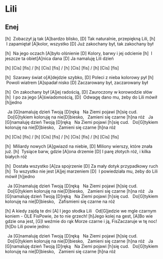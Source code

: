 # Lili
## Enej


[h]  Zobaczył ją tak [A]bardzo blisko,
[D]  Tak naturalnie, przepiękną Lili,
[h]  I zapamiętał [A]kolor, wszystko
[D]  Już zakochany był, tak zakochany był

[h]  Na jego oczach [A]było olśnienie
[D]  Kolory, barwy i jej odcienie
[h]  I jeszcze ta obiet[A]nica dana
[D]  Ja namaluję Lili dzień


[h] [Cis] [fis] / [h] [Cis] [fis] / [h] [Cis] [fis] / [h] [Cis] [fis]

[h]  Szarawy świat o[A]dejdzie szybko,
[D]  Poleci z nieba kolorowy pył
[h]  Powoli wiatrem [A]spadał nisko
[D]  Zaczarowany był, zaczarowany był

[h]  On zakochany był [A]jej radością,
[D]  Zauroczony w korowodzie słów
[h]  I po za jego [A]świadomością,
[D]  Odwagę dano mu, żeby do Lili mówił [h]jedno

  Ja [G]namaluję dzień Twoją [D]ręką
  Na Ziemi pojawi [h]się cud.
  Do[G]tykiem koloruję na nie[D]biesko,
  Zamieni się czarne [h]na róż
  Ja [G]namaluję dzień Twoją [D]ręką
  Na Ziemi pojawi [h]się cud.
  Do[G]tykiem koloruję na nie[D]biesko,
  Zamieni się czarne [h]na róż

[h] [Cis] [fis] / [h] [Cis] [fis] / [h] [Cis] [fis] / [h] [Cis] [fis]

[h]  Miliardy nowych [A]gwiazd na niebie,
[D]  Miliony wierszy, które znała już.
[h]  Tysiące barw, gdzie [A]ona drzemie
[D]  I parę złotych róż, i kilka białych róż

[h]  Dostała wszystko [A]za spojrzenie
[D]  Za mały dotyk przypadkowy ruch
[h]  To wszystko nie jest [A]jej marzeniem
[D]  I powiedziała mu, żeby do Lili mówił [h]jedno

  Ja [G]namaluję dzień Twoją [D]ręką
  Na Ziemi pojawi [h]się cud.
  Do[G]tykiem koloruję na nie[D]biesko,
  Zamieni się czarne [h]na róż
  Ja [G]namaluję dzień Twoją [D]ręką
  Na Ziemi pojawi [h]się cud.
  Do[G]tykiem koloruję na nie[D]biesko,
  Zafismieni się czarne na róż


[h]  A kiedy zajdą te dni
[A]  I jego słodka Lili
  Od[G]jedzie we mgle czarnym koniem - OLE
FisPowie, że to nie grzech!
[h]Jego kolej na gest,
[A]Bo wie gdzie ona jest,
[G]I weźmie do rąk
Morze czarne i ją,
FisZaczaruje w tę noc!
[h]Do Lili powie jedno:



  Ja [G]namaluję dzień Twoją [D]ręką
  Na Ziemi pojawi [h]się cud.
  Do[G]tykiem koloruję na nie[D]biesko,
  Zamieni się czarne [h]na róż
  Ja [G]namaluję dzień Twoją [D]ręką
  Na Ziemi pojawi [h]się cud.
  Do[G]tykiem koloruję na nie[D]biesko,
  Zamieni się czarne [h]na róż